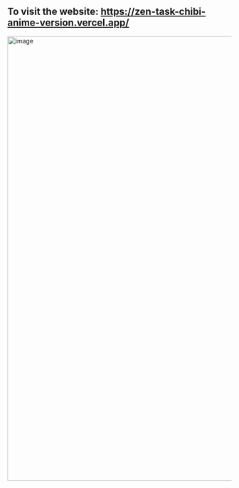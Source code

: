 To visit the website:
https://zen-task-chibi-anime-version.vercel.app/
--
<img width="1703" height="1000" alt="image" src="https://github.com/user-attachments/assets/67ebd597-cfe2-4ea6-9411-6b7e69bd85a4" />
